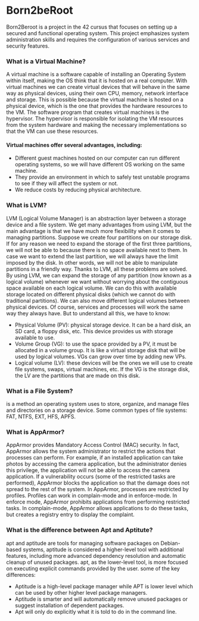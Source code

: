 # Born2beRoot
Born2Beroot is a project in the 42 cursus that focuses on setting up a secured and functional operating system. This project emphasizes system administration skills and requires the configuration of various services and security features.

### What is a Virtual Machine?
A virtual machine is a software capable of installing an Operating System within itself, making the OS think that it is hosted on a real computer. With virtual machines we can create virtual devices that will behave in the same way as physical devices, using their own CPU, memory, network interface and storage. This is possible because the virtual machine is hosted on a physical device, which is the one that provides the hardware resources to the VM. The software program that creates virtual machines is the hypervisor. The hypervisor is responsible for isolating the VM resources from the system hardware and making the necessary implementations so that the VM can use these resources.

#### Virtual machines offer several advantages, including:
- Different guest machines hosted on our computer can run different operating systems, so we will have different OS working on the same machine.
- They provide an environment in which to safely test unstable programs to see if they will affect the system or not.
- We reduce costs by reducing physical architecture.

### What is LVM?
LVM (Logical Volume Manager) is an abstraction layer between a storage device and a file system. We get many advantages from using LVM, but the main advantage is that we have much more flexibility when it comes to managing partitions. Suppose we create four partitions on our storage disk. If for any reason we need to expand the storage of the first three partitions, we will not be able to because there is no space available next to them. In case we want to extend the last partition, we will always have the limit imposed by the disk. In other words, we will not be able to manipulate partitions in a friendly way. Thanks to LVM, all these problems are solved.
By using LVM, we can expand the storage of any partition (now known as a logical volume) whenever we want without worrying about the contiguous space available on each logical volume. We can do this with available storage located on different physical disks (which we cannot do with traditional partitions). We can also move different logical volumes between physical devices. Of course, services and processes will work the same way they always have. But to understand all this, we have to know:
- Physical Volume (PV): physical storage device. It can be a hard disk, an SD card, a floppy disk, etc. This device provides us with storage available to use.
- Volume Group (VG): to use the space provided by a PV, it must be allocated in a volume group. It is like a virtual storage disk that will be used by logical volumes. VGs can grow over time by adding new VPs.
- Logical volume (LV): these devices will be the ones we will use to create file systems, swaps, virtual machines, etc. If the VG is the storage disk, the LV are the partitions that are made on this disk.

### What is a File System?
is a method an operating system uses to store, organize, and manage files and directories on a storage device.
Some common types of file systems: FAT, NTFS, EXT, HFS, APFS.

### What is AppArmor?
AppArmor provides Mandatory Access Control (MAC) security. In fact, AppArmor allows the system administrator to restrict the actions that processes can perform. For example, if an installed application can take photos by accessing the camera application, but the administrator denies this privilege, the application will not be able to access the camera application. If a vulnerability occurs (some of the restricted tasks are performed), AppArmor blocks the application so that the damage does not spread to the rest of the system.
In AppArmor, processes are restricted by profiles. Profiles can work in complain-mode and in enforce-mode. In enforce mode, AppArmor prohibits applications from performing restricted tasks. In complain-mode, AppArmor allows applications to do these tasks, but creates a registry entry to display the complaint.

### What is the difference between Apt and Aptitute?
apt and aptitude are tools for managing software packages on Debian-based systems, aptitude is considered a higher-level tool with additional features, including more advanced dependency resolution and automatic cleanup of unused packages. apt, as the lower-level tool, is more focused on executing explicit commands provided by the user. some of the key differences:
- Aptitude is a high-level package manager while APT is lower level which can be used by other higher level package managers.
- Aptitude is smarter and will automatically remove unused packages or suggest installation of dependent packages.
- Apt will only do explicitly what it is told to do in the command line.

